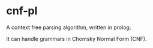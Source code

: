 # cnf-pl

A context free parsing algorithm, written in prolog.

It can handle grammars in Chomsky Normal Form (CNF).
